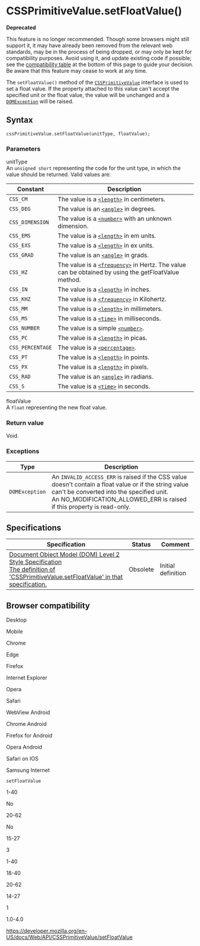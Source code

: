 # CSSPrimitiveValue.setFloatValue()

**Deprecated**

This feature is no longer recommended. Though some browsers might still support it, it may have already been removed from the relevant web standards, may be in the process of being dropped, or may only be kept for compatibility purposes. Avoid using it, and update existing code if possible; see the [compatibility table](#browser_compatibility) at the bottom of this page to guide your decision. Be aware that this feature may cease to work at any time.

The `setFloatValue()` method of the [`CSSPrimitiveValue`](../cssprimitivevalue) interface is used to set a float value. If the property attached to this value can't accept the specified unit or the float value, the value will be unchanged and a [`DOMException`](../domexception) will be raised.

## Syntax

    cssPrimitiveValue.setFloatValue(unitType, floatValue);

### Parameters

unitType  
An `unsigned short` representing the code for the unit type, in which the value should be returned. Valid values are:

<table><thead><tr class="header"><th>Constant</th><th>Description</th></tr></thead><tbody><tr class="odd"><td><code>CSS_CM</code></td><td>The value is a <a href="https://developer.mozilla.org/en-US/docs/Web/CSS/length"><code>&lt;length&gt;</code></a> in centimeters.</td></tr><tr class="even"><td><code>CSS_DEG</code></td><td>The value is an <a href="https://developer.mozilla.org/en-US/docs/Web/CSS/angle"><code>&lt;angle&gt;</code></a> in degrees.</td></tr><tr class="odd"><td><code>CSS_DIMENSION</code></td><td>The value is a <a href="https://developer.mozilla.org/en-US/docs/Web/CSS/number"><code>&lt;number&gt;</code></a> with an unknown dimension.</td></tr><tr class="even"><td><code>CSS_EMS</code></td><td>The value is a <a href="https://developer.mozilla.org/en-US/docs/Web/CSS/length"><code>&lt;length&gt;</code></a> in em units.</td></tr><tr class="odd"><td><code>CSS_EXS</code></td><td>The value is a <a href="https://developer.mozilla.org/en-US/docs/Web/CSS/length"><code>&lt;length&gt;</code></a> in ex units.</td></tr><tr class="even"><td><code>CSS_GRAD</code></td><td>The value is an <a href="https://developer.mozilla.org/en-US/docs/Web/CSS/angle"><code>&lt;angle&gt;</code></a> in grads.</td></tr><tr class="odd"><td><code>CSS_HZ</code></td><td>The value is a <a href="https://developer.mozilla.org/en-US/docs/Web/CSS/frequency"><code>&lt;frequency&gt;</code></a> in Hertz. The value can be obtained by using the getFloatValue method.</td></tr><tr class="even"><td><code>CSS_IN</code></td><td>The value is a <a href="https://developer.mozilla.org/en-US/docs/Web/CSS/length"><code>&lt;length&gt;</code></a> in inches.</td></tr><tr class="odd"><td><code>CSS_KHZ</code></td><td>The value is a <a href="https://developer.mozilla.org/en-US/docs/Web/CSS/frequency"><code>&lt;frequency&gt;</code></a> in Kilohertz.</td></tr><tr class="even"><td><code>CSS_MM</code></td><td>The value is a <a href="https://developer.mozilla.org/en-US/docs/Web/CSS/length"><code>&lt;length&gt;</code></a> in millimeters.</td></tr><tr class="odd"><td><code>CSS_MS</code></td><td>The value is a <a href="https://developer.mozilla.org/en-US/docs/Web/CSS/time"><code>&lt;time&gt;</code></a> in milliseconds.</td></tr><tr class="even"><td><code>CSS_NUMBER</code></td><td>The value is a simple <a href="https://developer.mozilla.org/en-US/docs/Web/CSS/number"><code>&lt;number&gt;</code></a>.</td></tr><tr class="odd"><td><code>CSS_PC</code></td><td>The value is a <a href="https://developer.mozilla.org/en-US/docs/Web/CSS/length"><code>&lt;length&gt;</code></a> in picas.</td></tr><tr class="even"><td><code>CSS_PERCENTAGE</code></td><td>The value is a <a href="https://developer.mozilla.org/en-US/docs/Web/CSS/percentage"><code>&lt;percentage&gt;</code></a>.</td></tr><tr class="odd"><td><code>CSS_PT</code></td><td>The value is a <a href="https://developer.mozilla.org/en-US/docs/Web/CSS/length"><code>&lt;length&gt;</code></a> in points.</td></tr><tr class="even"><td><code>CSS_PX</code></td><td>The value is a <a href="https://developer.mozilla.org/en-US/docs/Web/CSS/length"><code>&lt;length&gt;</code></a> in pixels.</td></tr><tr class="odd"><td><code>CSS_RAD</code></td><td>The value is an <a href="https://developer.mozilla.org/en-US/docs/Web/CSS/angle"><code>&lt;angle&gt;</code></a> in radians.</td></tr><tr class="even"><td><code>CSS_S</code></td><td>The value is a <a href="https://developer.mozilla.org/en-US/docs/Web/CSS/time"><code>&lt;time&gt;</code></a> in seconds.</td></tr></tbody></table>

floatValue  
A `float` representing the new float value.

### Return value

Void.

### Exceptions

<table><thead><tr class="header"><th><strong>Type</strong></th><th><strong>Description</strong></th></tr></thead><tbody><tr class="odd"><td><code>DOMException</code></td><td>An <code>INVALID_ACCESS_ERR</code> is raised if the CSS value doesn't contain a float value or if the string value can't be converted into the specified unit.<br />
An NO_MODIFICATION_ALLOWED_ERR is raised if this property is read-only.</td></tr></tbody></table>

## Specifications

<table><thead><tr class="header"><th>Specification</th><th>Status</th><th>Comment</th></tr></thead><tbody><tr class="odd"><td><a href="https://www.w3.org/TR/DOM-Level-2-Style/css.html#CSS-CSSPrimitiveValue-setFloatValue">Document Object Model (DOM) Level 2 Style Specification<br />
<span class="small">The definition of 'CSSPrimitiveValue.setFloatValue' in that specification.</span></a></td><td><span class="spec-obsolete">Obsolete</span></td><td>Initial definition</td></tr></tbody></table>

## Browser compatibility

Desktop

Mobile

Chrome

Edge

Firefox

Internet Explorer

Opera

Safari

WebView Android

Chrome Android

Firefox for Android

Opera Android

Safari on IOS

Samsung Internet

`setFloatValue`

1-40

No

20-62

No

15-27

3

1-40

18-40

20-62

14-27

1

1.0-4.0

<a href="https://developer.mozilla.org/en-US/docs/Web/API/CSSPrimitiveValue/setFloatValue" class="_attribution-link">https://developer.mozilla.org/en-US/docs/Web/API/CSSPrimitiveValue/setFloatValue</a>
